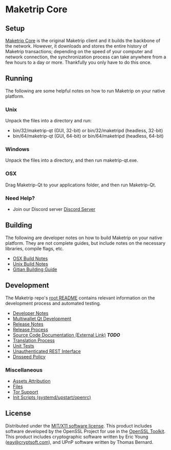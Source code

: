 Maketrip Core
=====================

Setup
---------------------
[Maketrip Core](http://savebitcoin.io) is the original Maketrip client and it builds the backbone of the network. However, it downloads and stores the entire history of Maketrip transactions; depending on the speed of your computer and network connection, the synchronization process can take anywhere from a few hours to a day or more. Thankfully you only have to do this once.

Running
---------------------
The following are some helpful notes on how to run Maketrip on your native platform.

### Unix

Unpack the files into a directory and run:

- bin/32/maketrip-qt (GUI, 32-bit) or bin/32/maketripd (headless, 32-bit)
- bin/64/maketrip-qt (GUI, 64-bit) or bin/64/maketripd (headless, 64-bit)

### Windows

Unpack the files into a directory, and then run maketrip-qt.exe.

### OSX

Drag Maketrip-Qt to your applications folder, and then run Maketrip-Qt.

### Need Help?

* Join our Discord server [Discord Server](https://discord.savebitcoin.io)

Building
---------------------
The following are developer notes on how to build Maketrip on your native platform. They are not complete guides, but include notes on the necessary libraries, compile flags, etc.

- [OSX Build Notes](build-osx.md)
- [Unix Build Notes](build-unix.md)
- [Gitian Building Guide](gitian-building.md)

Development
---------------------
The Maketrip repo's [root README](https://github.com/maketrip/maketrip/blob/master/README.md) contains relevant information on the development process and automated testing.

- [Developer Notes](developer-notes.md)
- [Multiwallet Qt Development](multiwallet-qt.md)
- [Release Notes](release-notes.md)
- [Release Process](release-process.md)
- [Source Code Documentation (External Link)](https://dev.visucore.com/bitcoin/doxygen/) ***TODO***
- [Translation Process](translation_process.md)
- [Unit Tests](unit-tests.md)
- [Unauthenticated REST Interface](REST-interface.md)
- [Dnsseed Policy](dnsseed-policy.md)

### Miscellaneous
- [Assets Attribution](assets-attribution.md)
- [Files](files.md)
- [Tor Support](tor.md)
- [Init Scripts (systemd/upstart/openrc)](init.md)

License
---------------------
Distributed under the [MIT/X11 software license](http://www.opensource.org/licenses/mit-license.php).
This product includes software developed by the OpenSSL Project for use in the [OpenSSL Toolkit](https://www.openssl.org/). This product includes
cryptographic software written by Eric Young ([eay@cryptsoft.com](mailto:eay@cryptsoft.com)), and UPnP software written by Thomas Bernard.
